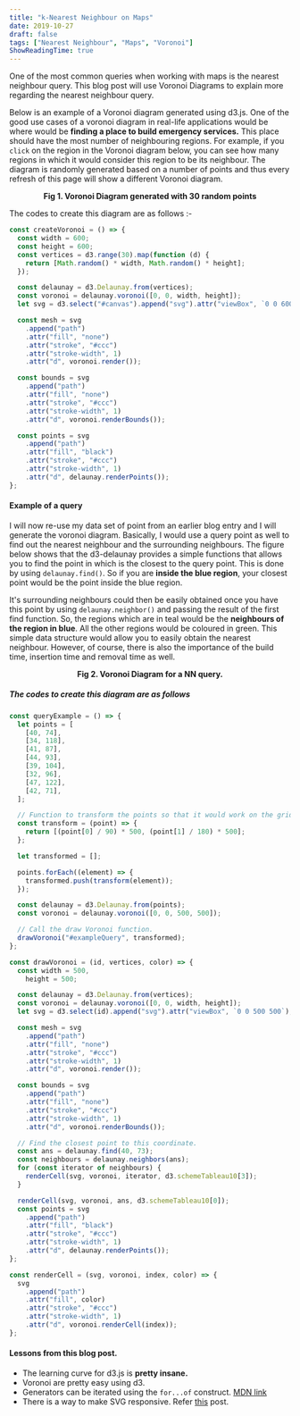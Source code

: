 ```yaml
---
title: "k-Nearest Neighbour on Maps"
date: 2019-10-27
draft: false
tags: ["Nearest Neighbour", "Maps", "Voronoi"]
ShowReadingTime: true
---
```


<script src="https://unpkg.com/d3@5.12.0/dist/d3.min.js"></script>
<script src="/posts/d3-delaunday.min.js"></script>

One of the most common queries when working with maps is the nearest neighbour query. This blog post will use Voronoi Diagrams to explain more regarding the nearest neighbour query.

Below is an example of a Voronoi diagram generated using d3.js. One of the good use cases of a voronoi diagram in real-life applications would be where would be **finding a place to build emergency services.** This place should have the most number of neighbouring regions. For example, if you `click` on the region in the Voronoi diagram below, you can see how many regions in which it would consider this region to be its neighbour. The diagram is randomly generated based on a number of points and thus every refresh of this page will show a different Voronoi diagram.

<div id="canvas" style="text-align:center;max-width:30em;margin:auto;"></div>

<p align="center"><strong>Fig 1. Voronoi Diagram generated with 30 random points</strong></p>

<!-- <embed src="https://www.desmos.com/calculator/q0nyt99bcr?embed" width="100%" height="500px" style="border: 1px solid #ccc" frameborder=0></embed> -->

The codes to create this diagram are as follows :-

```javascript
const createVoronoi = () => {
  const width = 600;
  const height = 600;
  const vertices = d3.range(30).map(function (d) {
    return [Math.random() * width, Math.random() * height];
  });

  const delaunay = d3.Delaunay.from(vertices);
  const voronoi = delaunay.voronoi([0, 0, width, height]);
  let svg = d3.select("#canvas").append("svg").attr("viewBox", `0 0 600 600`);

  const mesh = svg
    .append("path")
    .attr("fill", "none")
    .attr("stroke", "#ccc")
    .attr("stroke-width", 1)
    .attr("d", voronoi.render());

  const bounds = svg
    .append("path")
    .attr("fill", "none")
    .attr("stroke", "#ccc")
    .attr("stroke-width", 1)
    .attr("d", voronoi.renderBounds());

  const points = svg
    .append("path")
    .attr("fill", "black")
    .attr("stroke", "#ccc")
    .attr("stroke-width", 1)
    .attr("d", delaunay.renderPoints());
};
```

#### Example of a query

I will now re-use my data set of point from an earlier blog entry and I will generate the voronoi diagram. Basically, I would use a query point as well to find out the nearest neighbour and the surrounding neighbours. The figure below shows that the d3-delaunay provides a simple functions that allows you to find the point in which is the closest to the query point. This is done by using `delaunay.find()`. So if you are **inside the blue region**, your closest point would be the point inside the blue region.

It's surrounding neighbours could then be easily obtained once you have this point by using `delaunay.neighbor()` and passing the result of the first find function. So, the regions which are in teal would be the **neighbours of the region in blue**. All the other regions would be coloured in green. This simple data structure would allow you to easily obtain the nearest neighbour. However, of course, there is also the importance of the build time, insertion time and removal time as well.

<div id="exampleQuery" style="text-align:center;max-width:30em;margin:auto;"></div>
<p align="center"><strong>Fig 2. Voronoi Diagram for a NN query.</strong></p>

##### The codes to create this diagram are as follows

```javascript
const queryExample = () => {
  let points = [
    [40, 74],
    [34, 118],
    [41, 87],
    [44, 93],
    [39, 104],
    [32, 96],
    [47, 122],
    [42, 71],
  ];

  // Function to transform the points so that it would work on the grid
  const transform = (point) => {
    return [(point[0] / 90) * 500, (point[1] / 180) * 500];
  };

  let transformed = [];

  points.forEach((element) => {
    transformed.push(transform(element));
  });

  const delaunay = d3.Delaunay.from(points);
  const voronoi = delaunay.voronoi([0, 0, 500, 500]);

  // Call the draw Voronoi function.
  drawVoronoi("#exampleQuery", transformed);
};

const drawVoronoi = (id, vertices, color) => {
  const width = 500,
    height = 500;

  const delaunay = d3.Delaunay.from(vertices);
  const voronoi = delaunay.voronoi([0, 0, width, height]);
  let svg = d3.select(id).append("svg").attr("viewBox", `0 0 500 500`);

  const mesh = svg
    .append("path")
    .attr("fill", "none")
    .attr("stroke", "#ccc")
    .attr("stroke-width", 1)
    .attr("d", voronoi.render());

  const bounds = svg
    .append("path")
    .attr("fill", "none")
    .attr("stroke", "#ccc")
    .attr("stroke-width", 1)
    .attr("d", voronoi.renderBounds());

  // Find the closest point to this coordinate.
  const ans = delaunay.find(40, 73);
  const neighbours = delaunay.neighbors(ans);
  for (const iterator of neighbours) {
    renderCell(svg, voronoi, iterator, d3.schemeTableau10[3]);
  }

  renderCell(svg, voronoi, ans, d3.schemeTableau10[0]);
  const points = svg
    .append("path")
    .attr("fill", "black")
    .attr("stroke", "#ccc")
    .attr("stroke-width", 1)
    .attr("d", delaunay.renderPoints());
};

const renderCell = (svg, voronoi, index, color) => {
  svg
    .append("path")
    .attr("fill", color)
    .attr("stroke", "#ccc")
    .attr("stroke-width", 1)
    .attr("d", voronoi.renderCell(index));
};
```

#### Lessons from this blog post.

- The learning curve for d3.js is **pretty insane.**
- Voronoi are pretty easy using d3.
- Generators can be iterated using the ``for...of`` construct. [MDN link](https://developer.mozilla.org/en-US/docs/Web/JavaScript/Guide/Iterators_and_Generators)
- There is a way to make SVG responsive. Refer [this](https://medium.com/@louisemoxy/a-simple-way-to-make-d3-js-charts-svgs-responsive-7afb04bc2e4b) post.

<!-- https://bl.ocks.org/aaizemberg/raw/8063f8c2d1adb7c7ee68/ -->
<!-- https://observablehq.com/@d3/circle-dragging-iii?collection=@d3/d3-delaunay -->

<script>

document.getElementById("theme-toggle").addEventListener("click", () => {
    location.reload()
})


const queryExample = () => {
    
    let points = [[40,74],[34,118],[41,87],[44,93],[39,104],[32,96]
    ,[47,122],[42,71]];

    const transform = point => {
        return [point[0]/90 * 500, point[1]/180*500];
    }

    let transformed = [];
    points.forEach(element => {
        transformed.push(transform(element));
    });
    
    const delaunay = d3.Delaunay.from(points);
    const voronoi = delaunay.voronoi([0, 0, 500, 500]);
    drawVoronoi("#exampleQuery", transformed);
}


const renderCell = (svg, voronoi, index, color) => {
   svg.append("path")
        .attr("fill", color)
        .attr("stroke","#ccc")
        .attr("stroke-width", 1)
        .attr("d", voronoi.renderCell(index));   
}

const drawVoronoi = (id, vertices, color) => {
    const width = 500, height = 500;
    const delaunay = d3.Delaunay.from(vertices);
    const voronoi = delaunay.voronoi([0, 0, 500, 500]);
    let svg = d3.select(id)
        .append("svg")
        .attr("viewBox", `0 0 500 500`);
        //.attr("width", width)
        //.attr("height", height);
    
    const mesh = svg.append("path")
        .attr("fill", "none")
        .attr("stroke", "#ccc")
        .attr("stroke-width", 1)
        .attr("d", voronoi.render());

    const bounds = svg.append("path")
        .attr("fill", "none")
        .attr("stroke","#ccc")
        .attr("stroke-width", 1)
        .attr("d", voronoi.renderBounds());

    const ans = delaunay.find(40,73);

    for (let index = 0; index < vertices.length; index++) {
        const element = vertices[index];
        renderCell(svg, voronoi, index, d3.schemeTableau10[4]);
    }

    const neighbours = delaunay.neighbors(ans);
    for (const iterator of neighbours) {
        renderCell(svg, voronoi, iterator, d3.schemeTableau10[3]);
    };
     
    renderCell(svg, voronoi, ans, d3.schemeTableau10[0]);
    const points = svg.append("path")
        .attr("fill", "black")
        .attr("stroke","#ccc")
        .attr("stroke-width", 1)
        .attr("d", delaunay.renderPoints());
};

const drawExampleVoronoi = () => {

    const width = 600, height = 600;
    // const vertices = d3.range(30).map(function(d) {
    //     return [Math.random() * width, Math.random() * height];
    // });

    const radius = 10;
    const circles = d3.range(30).map(i => ({
        x: Math.random() * (width - radius * 2) + radius,
        y: Math.random() * (height - radius * 2) + radius,
    }));

    const delaunay = d3.Delaunay.from(circles, d => d.x, d => d.y);
    const voronoi = delaunay.voronoi([0, 0, width, height]);

    
    let svg = d3.select("#canvas")
        .append("svg")
        .attr("viewBox", `0 0 600 600`);
        // .attr("width", width)
        // .attr("height", height);

    // const circle = svg.append("g")
    // .selectAll("circle")
    // .data(circles)
    // .join("circle")
    //   .attr("cx", d => d.x)
    //   .attr("cy", d => d.y)
    //   .attr("r", radius)
    //   .attr("fill", "black");
    
    const mesh = svg.append("path")
        .attr("fill", "none")
        .attr("stroke", "#ccc")
        .attr("stroke-width", 1)
        .attr("d", voronoi.render());

    const bounds = svg.append("path")
        .attr("fill", "none")
        .attr("stroke","#ccc")
        .attr("stroke-width", 1)
        .attr("d", voronoi.renderBounds());

    // for (let index = 0; index < 10; index++) {
    //     svg.append("path")
    //     .attr("fill", d3.schemeTableau10[index % 10])
    //     .attr("stroke","#ccc")
    //     .attr("stroke-width", 1)
    //     .attr("d", voronoi.renderCell(index));
    // }; 

    const points = svg.append("path")
        .attr("fill", "black")
        .attr("stroke","#ccc")
        .attr("stroke-width", 1)
        .attr("d", delaunay.renderPoints());
};


const drawVoronoiWithPoints = (id, noOfPoints) => {

    let selected = undefined;
    
    const width = 1000, height = 1000;  
    const circles = d3.range(30).map(function(d) {
        return [Math.random() * width, Math.random() * height];
    });

    const query = [Math.random() * width,
        Math.random() * height ];

    const delaunay = d3.Delaunay.from(circles);
    const voronoi = delaunay.voronoi([0, 0, width, height]);

    let svg = d3.select(id)
        .append("svg")
        .attr("viewBox", `0 0 1000 1000`);
     
    const mesh = svg.append("path")
        .attr("fill", "none")
        .attr("stroke", "#ccc")
        .attr("stroke-width", 5)
        .attr("d", voronoi.render());

    const bounds = svg.append("path")
        .attr("fill", "none")
        .attr("stroke","#ccc")
        .attr("stroke-width", 5)
        .attr("d", voronoi.renderBounds());

    const points = () =>  svg.append("path")
        .attr("fill", "black")
        .attr("stroke","#ccc")
        .attr("stroke-width", 2)
        .attr("d", delaunay.renderPoints());

    points();

    svg.on("click", function() {
        var coords = d3.mouse(this);
        var color = "white"
        if (document.body.className.includes("dark")) {
          color = "dark"
        } else {
          color = "white"
        }
        //mesh();
        if (selected != undefined){
            // Determine theme colour

            renderCell(svg, voronoi, selected, color); 
            
            for (const iterator of delaunay.neighbors(selected)) 
                renderCell(svg, voronoi, iterator, color);
            selected = undefined;
        }

        const ans = (delaunay.find(coords[0],coords[1]));
        selected = ans;
        renderCell(svg, voronoi, ans, d3.schemeTableau10[0]);
   
        points();
        //console.log(ans);
        const neighbours = delaunay.neighbors(ans);
        for (const iterator of neighbours) {
            renderCell(svg, voronoi, iterator, d3.schemeTableau10[3]);
        };  
    });
};


//drawExampleVoronoi();
queryExample();
drawVoronoiWithPoints("#canvas",30);

</script>

